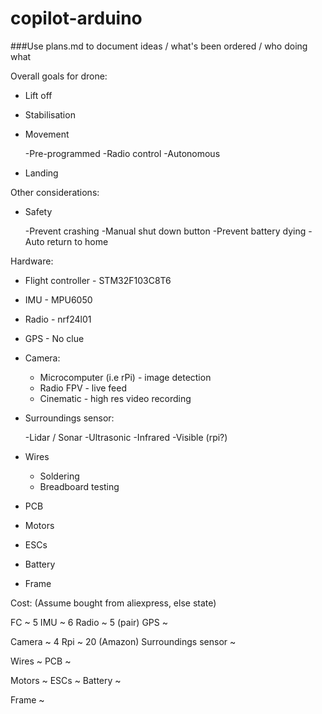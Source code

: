 # copilot-arduino

###Use plans.md to document ideas / what's been ordered / who doing what

Overall goals for drone:

- Lift off
- Stabilisation
- Movement

  -Pre-programmed
  -Radio control
  -Autonomous

- Landing

Other considerations:

- Safety

  -Prevent crashing
  -Manual shut down button
  -Prevent battery dying
  -Auto return to home

Hardware:

- Flight controller - STM32F103C8T6
- IMU - MPU6050
- Radio - nrf24l01
- GPS - No clue
- Camera:

  - Microcomputer (i.e rPi) - image detection
  - Radio FPV - live feed
  - Cinematic - high res video recording

- Surroundings sensor:

  -Lidar / Sonar
  -Ultrasonic
  -Infrared
  -Visible (rpi?)

- Wires

  - Soldering
  - Breadboard testing

- PCB

- Motors
- ESCs
- Battery

- Frame

Cost: (Assume bought from aliexpress, else state)

FC ~ 5
IMU ~ 6
Radio ~ 5 (pair)
GPS ~

Camera ~ 4
Rpi ~ 20 (Amazon)
Surroundings sensor ~

Wires ~
PCB ~

Motors ~
ESCs ~
Battery ~

Frame ~
